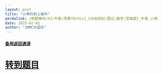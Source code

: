 ```yaml
---
layout: post
title: "小苯的树上操作"
permalink: /刷题模块/OJ/牛客/周赛70/div1_{动态规划;图论;数学;思维题}_牛客_小苯的树上操作.md/
date: 2025-02-01
author: "JNMC孙国庆"
---
```


#### [备用返回通道](../../README.md)
# [转到题目](https://ac.nowcoder.com/acm/contest/97017/G)